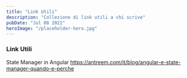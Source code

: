 ```yaml
---
title: "Link Utili"
description: "Collezione di link utili a chi scrive"
pubDate: "Jul 08 2022"
heroImage: "/placeholder-hero.jpg"
---
```


### Link Utili
State Manager in Angular
https://antreem.com/it/blog/angular-e-state-manager-quando-e-perche 
